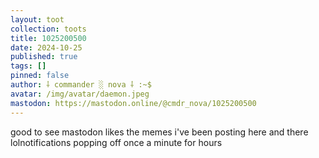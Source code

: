 ```yaml
---
layout: toot
collection: toots
title: 1025200500
date: 2024-10-25
published: true
tags: []
pinned: false
author: ⸸ commander ░ nova ⸸ :~$
avatar: /img/avatar/daemon.jpeg
mastodon: https://mastodon.online/@cmdr_nova/1025200500
---
```


good to see mastodon likes the memes i've been posting here and there lolnotifications popping off once a minute for hours
